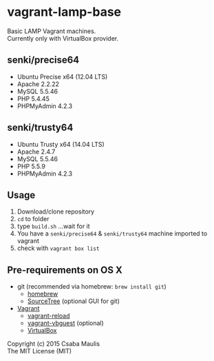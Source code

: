 # vagrant-lamp-base
Basic LAMP Vagrant machines.  
Currently only with VirtualBox provider.

## senki/precise64
- Ubuntu Precise x64 (12.04 LTS)
- Apache 2.2.22 
- MySQL 5.5.46
- PHP  5.4.45
- PHPMyAdmin 4.2.3

## senki/trusty64
- Ubuntu Trusty x64 (14.04 LTS)
- Apache 2.4.7 
- MySQL 5.5.46
- PHP 5.5.9
- PHPMyAdmin 4.2.3

## Usage
1. Download/clone repository
2. `cd` to folder
3. type `build.sh` ...wait for it
4. You have a `senki/precise64` & `senki/trusty64` machine imported to vagrant
5. check with `vagrant box list`

## Pre-requirements on OS X
- git (recommended via homebrew: `brew install git`)
    - [homebrew](http://brew.sh)
    - [SourceTree](https://www.sourcetreeapp.com) (optional GUI for git)
- [Vagrant](https://www.vagrantup.com)
    - [vagrant-reload](https://github.com/aidanns/vagrant-reload)
    - [vagrant-vbguest](https://github.com/dotless-de/vagrant-vbguest) (optional)  
    - [VirtualBox](https://www.virtualbox.org)

Copyright (c) 2015 Csaba Maulis  
The MIT License (MIT)
